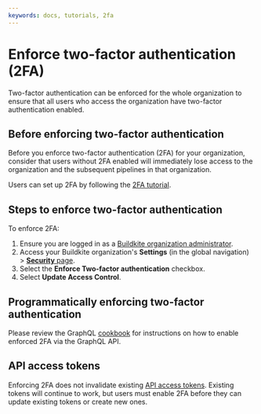 ```yaml
---
keywords: docs, tutorials, 2fa
---
```


# Enforce two-factor authentication (2FA)

Two-factor authentication can be enforced for the whole organization to ensure that all users who access the organization have two-factor authentication enabled.

## Before enforcing two-factor authentication

Before you enforce two-factor authentication (2FA) for your organization, consider that users without 2FA enabled will immediately lose access to the organization and the subsequent pipelines in that organization.

Users can set up 2FA by following the [2FA tutorial].

## Steps to enforce two-factor authentication

To enforce 2FA:

1. Ensure you are logged in as a [Buildkite organization administrator](/docs/platform/team-management/permissions#manage-teams-and-permissions-organization-level-permissions).
1. Access your Buildkite organization's **Settings** (in the global navigation) > [**Security** page](https://buildkite.com/organizations/~/security).
1. Select the **Enforce Two-factor authentication** checkbox.
1. Select **Update Access Control**.

## Programmatically enforcing two-factor authentication

Please review the GraphQL [cookbook] for instructions on how to enable
enforced 2FA via the GraphQL API.

[cookbook]: </docs/apis/graphql/cookbooks/organizations#enforce-two-factor-authentication-2fa-for-your-organization>
[2FA tutorial]: </docs/platform/tutorials/2fa>

## API access tokens

Enforcing 2FA does not invalidate existing [API access tokens][access-tokens]. Existing tokens will
continue to work, but users must enable 2FA before they can update existing tokens or create new ones.

[access-tokens]: </docs/apis/managing-api-tokens>
